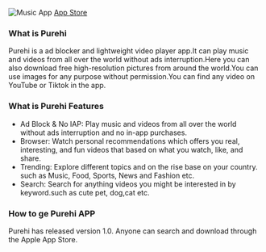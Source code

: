 ![Music App](https://github.com/Purehi/Purehi/assets/138559218/db5737c4-25a7-4d06-955a-7321d8a9e9b6)
[App Store](https://apps.apple.com/app/purehi-hd-videos-photos/id6450441346?platform=iphone)
### What is Purehi
Purehi is a ad blocker and lightweight video player app.It can play music and videos from all over the world without ads interruption.Here you can also download free high-resolution pictures from around the world.You can use images for any purpose without permission.You can find any video on YouTube or Tiktok in the app.

### What is Purehi Features
- Ad Block & No IAP: Play music and videos from all over the world without ads interruption and no in-app purchases.
- Browser: Watch personal recommendations which offers you real, interesting, and fun videos that based on what you watch, like, and share.
- Trending: Explore different topics and on the rise base on your country. such as Music, Food, Sports, News and Fashion etc.
- Search: Search for anything videos you might be interested in by keyword.such as cute pet, dog,cat etc.
  
### How to ge Purehi APP
Purehi has released version 1.0.
Anyone can search and download through the Apple App Store.



<!--
**Purehi/Purehi** is a ✨ _special_ ✨ repository because its `README.md` (this file) appears on your GitHub profile.

Here are some ideas to get you started:

- 🔭 I’m currently working on ...
- 🌱 I’m currently learning ...
- 👯 I’m looking to collaborate on ...
- 🤔 I’m looking for help with ...
- 💬 Ask me about ...
- 📫 How to reach me: ...
- 😄 Pronouns: ...
- ⚡ Fun fact: ...
-->
